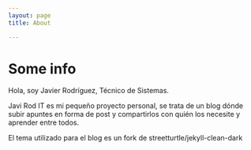 ```yaml
---
layout: page 
title: About

---
```


# Some info 
Hola, soy Javier Rodríguez, Técnico de Sistemas.

Javi Rod IT es mi pequeño proyecto personal, se trata de un blog dónde subir apuntes en forma de post y compartirlos con quién los necesite y aprender entre todos.

El tema utilizado para el blog es un fork de streetturtle/jekyll-clean-dark
